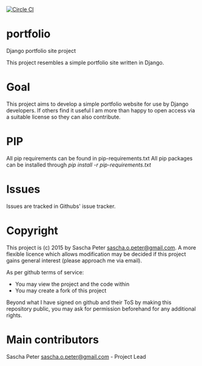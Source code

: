 [![Circle CI](https://circleci.com/gh/Sascha-Peter/portfolio.svg?style=svg)](https://circleci.com/gh/Sascha-Peter/portfolio)

# portfolio
Django portfolio site project

This project resembles a simple portfolio site written in Django.

# Goal
This project aims to develop a simple portfolio website for use by Django developers.
If others find it useful I am more than happy to open access via a suitable license 
so they can also contribute.

# PIP
All pip requirements can be found in pip-requirements.txt
All pip packages can be installed through *pip install -r pip-requirements.txt*

# Issues
Issues are tracked in Githubs' issue tracker.

# Copyright
This project is (c) 2015 by Sascha Peter <sascha.o.peter@gmail.com>.
A more flexible licence which allows modification may be decided if this project
gains general interest (please approach me via email).

As per github terms of service:
* You may view the project and the code within
* You may create a fork of this project

Beyond what I have signed on github and their ToS by making
this repository public, you may ask for permission beforehand
for any additional rights.

# Main contributors
Sascha Peter <sascha.o.peter@gmail.com> - Project Lead
